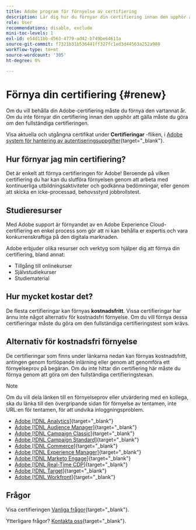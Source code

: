 ```yaml
---
title: Adobe program för förnyelse av certifiering
description: Lär dig hur du förnyar din certifiering innan den upphör att gälla.
role: User
recommendations: disable, exclude
mini-toc-levels: 1
exl-id: e54d11bb-d563-4779-ad42-b749be64611a
source-git-commit: f7321b31b536441ff327fc1ed3d44563a252a980
workflow-type: tm+mt
source-wordcount: '305'
ht-degree: 0%

---
```


# Förnya din certifiering {#renew}

Om du vill behålla din Adobe-certifiering måste du förnya den vartannat år. Om du inte förnyar din certifiering innan den upphör att gälla måste du göra om den fullständiga certifieringen.

Visa aktuella och utgångna certifikat under **Certifieringar** -fliken, i [Adobe system för hantering av autentiseringsuppgifter](https://www.certmetrics.com/adobe/candidate/cert_summary.aspx){target="_blank"}.

## Hur förnyar jag min certifiering?

Det är enkelt att förnya certifieringen för Adobe! Beroende på vilken certifiering du har kan du slutföra förnyelsen genom att arbeta med kontinuerliga utbildningsaktiviteter och godkänna bedömningar, eller genom att skicka en icke-processad, behovsstyrd jobbrollstest.

## Studieresurser

Med Adobe support är förnyandet av en Adobe Experience Cloud-certifiering en enkel process som gör att ni kan behålla er expertis och vara konkurrenskraftiga på den digitala marknaden.

Adobe erbjuder olika resurser och verktyg som hjälper dig att förnya din certifiering, bland annat:

* Tillgång till onlinekurser
* Självstudiekurser
* Studiematerial

## Hur mycket kostar det?

De flesta certifieringar kan förnyas **kostnadsfritt**. Vissa certifieringar har ännu inte något alternativ för kostnadsfri förnyelse. Om du vill förnya dessa certifieringar måste du göra om den fullständiga certifieringstest som krävs.

## Alternativ för kostnadsfri förnyelse

De certifieringar som finns under länkarna nedan kan förnyas kostnadsfritt, antingen genom fortlöpande inlärning eller genom att genomföra ett förnyelseprov på begäran. Om du inte hittar din certifiering här måste du förnya genom att göra om den fullständiga certifieringstexan.

>[!NOTE]
>
>Om du vill dela länken till en förnyelseprov eller utvärdering med en kollega, ska du länka till den övergripande sidan för förnyelse av tentamen, inte URL:en för tentamen, för att undvika inloggningsproblem.

* [Adobe [!DNL Analytics]](https://experienceleague.adobe.com/docs/certification/certification/technical-certifications/aa/aa-renew.html){target="_blank"}
* [Adobe [!DNL Audience Manager]](https://experienceleague.adobe.com/docs/certification/certification/technical-certifications/aam/aam-renew.html){target="_blank"}
* [Adobe [!DNL Campaign Classic]](https://experienceleague.adobe.com/docs/certification/certification/technical-certifications/acc/acc-renew.html){target="_blank"}
* [Adobe [!DNL Campaign Standard]](https://experienceleague.adobe.com/docs/certification/certification/technical-certifications/acs/acs-renew.html){target="_blank"}
* [Adobe [!DNL Commerce]](https://experienceleague.adobe.com/docs/certification/certification/technical-certifications/ac/ac-renew.html){target="_blank"}
* [Adobe [!DNL Experience Manager]](https://experienceleague.adobe.com/docs/certification/certification/technical-certifications/aem/aem-renew.html){target="_blank"}
* [Adobe [!DNL Marketo Engage]](https://experienceleague.adobe.com/docs/certification/certification/technical-certifications/ame/ame-renew.html){target="_blank"}
* [Adobe [!DNL Real-Time CDP]](https://experienceleague.adobe.com/docs/certification/certification/technical-certifications/rtcdp/rtcdp-renew.html){target="_blank"}
* [Adobe [!DNL Target]](https://experienceleague.adobe.com/docs/certification/certification/technical-certifications/at/at-renew.html){target="_blank"}
* [Adobe [!DNL Workfront]](https://experienceleague.adobe.com/docs/certification/program/technical-certifications/aw/aw-renew.html){target="_blank"}

## Frågor

Visa certifieringen [Vanliga frågor](https://experienceleague.adobe.com/docs/certification/certification/faq.html){target="_blank"}.

Ytterligare frågor? [Kontakta oss](mailto:certif@adobe.com){target="_blank"}.
